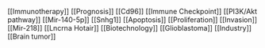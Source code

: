 [[Immunotherapy]]
[[Prognosis]]
[[Cd96]]
[[Immune Checkpoint]]
[[PI3K/Akt pathway]]
[[Mir-140-5p]]
[[Snhg1]]
[[Apoptosis]]
[[Proliferation]]
[[Invasion]]
[[Mir-218]]
[[Lncrna Hotair]]
[[Biotechnology]]
[[Glioblastoma]]
[[Industry]]
[[Brain tumor]]
